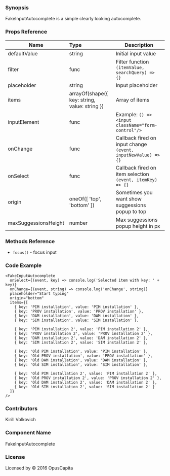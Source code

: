 ### Synopsis

FakeInputAutocomplete is a simple clearly looking autocomplete.

### Props Reference

| Name                          | Type                  | Description                                                |
| ------------------------------|:----------------------| -----------------------------------------------------------|
| defaultValue | string | Initial input value |
| filter | func | Filter function `(itemValue, searchQuery) => {}` |
| placeholder | string | Input placeholder |
| items | arrayOf(shape({ key: string, value: string }) | Array of items |
| inputElement | func | Example: `() => <input className="form-control"/>` |
| onChange | func | Callback fired on input change `(event, inputNewValue) => {}`|
| onSelect | func | Callback fired on item selection `(event, itemKey) => {}` |
| origin | oneOf([ 'top', 'bottom' ]) | Sometimes you want show suggessions popup to top |
| maxSuggessionsHeight | number | Max suggessions popup height in px |
  
### Methods Reference

* `focus()` - focus input

### Code Example

```
<FakeInputAutocomplete 
  onSelect={(event, key) => console.log('Selected item with key: ' + key)}
  onChange={(event, string) => console.log('onChange', string)}
  placeholder="Start typing"
  origin="bottom"
  items={[
    { key: 'PIM installation', value: 'PIM installation' },
    { key: 'PROV installation', value: 'PROV installation' },
    { key: 'DAM installation', value: 'DAM installation' },
    { key: 'SIM installation', value: 'SIM installation' },
    
    { key: 'PIM installation 2', value: 'PIM installation 2' },
    { key: 'PROV installation 2', value: 'PROV installation 2' },
    { key: 'DAM installation 2', value: 'DAM installation 2' },
    { key: 'SIM installation 2', value: 'SIM installation 2' },
    
    { key: 'Old PIM installation', value: 'PIM installation' },
    { key: 'Old PROV installation', value: 'PROV installation' },
    { key: 'Old DAM installation', value: 'DAM installation' },
    { key: 'Old SIM installation', value: 'SIM installation' },
    
    { key: 'Old PIM installation 2', value: 'PIM installation 2' },
    { key: 'Old PROV installation 2', value: 'PROV installation 2' },
    { key: 'Old DAM installation 2', value: 'DAM installation 2' },
    { key: 'Old SIM installation 2', value: 'SIM installation 2' }
  ]}
/>
```

### Contributors
Kirill Volkovich

### Component Name

FakeInputAutocomplete

### License

Licensed by © 2016 OpusCapita


